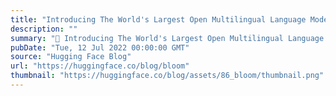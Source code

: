 ```yaml
---
title: "Introducing The World's Largest Open Multilingual Language Model: BLOOM"
description: ""
summary: "🌸 Introducing The World's Largest Open Multilingual Language Model: BLOOM 🌸 Large language models (L..."
pubDate: "Tue, 12 Jul 2022 00:00:00 GMT"
source: "Hugging Face Blog"
url: "https://huggingface.co/blog/bloom"
thumbnail: "https://huggingface.co/blog/assets/86_bloom/thumbnail.png"
---
```


